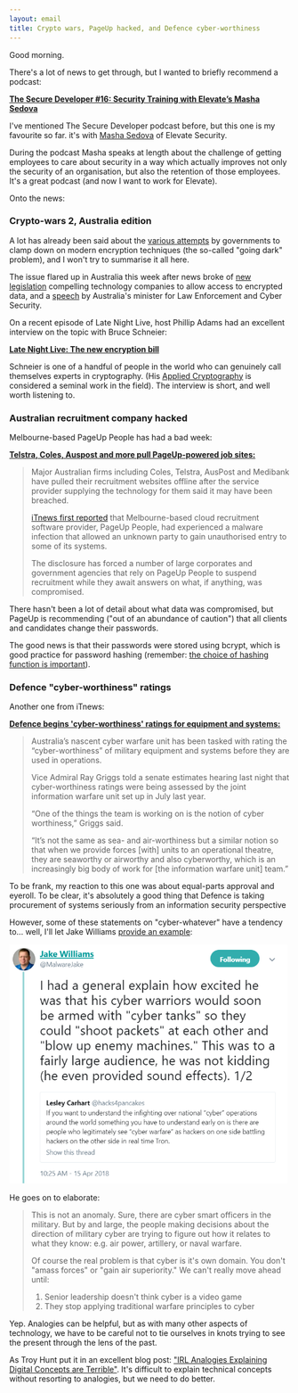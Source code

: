 ```yaml
---
layout: email
title: Crypto wars, PageUp hacked, and Defence cyber-worthiness
---
```


Good morning. 

There's a lot of news to get through, but I wanted to briefly recommend a podcast: 

[**The Secure Developer #16: Security Training with Elevate’s Masha Sedova**](https://overcast.fm/+IbbQBSlDw)

I've mentioned The Secure Developer podcast before, but this one is my favourite so far. it's with [Masha Sedova](https://twitter.com/modmasha) of Elevate Security.

During the podcast Masha speaks at length about the challenge of getting employees to care about security in a way which actually improves not only the security of an organisation, but also the retention of those employees. It's a great podcast (and now I want to work for Elevate).

Onto the news:

### Crypto-wars 2, Australia edition

A lot has already been said about the [various attempts](https://en.wikipedia.org/wiki/Crypto_Wars) by governments to clamp down on modern encryption techniques (the so-called "going dark" problem), and I won't try to summarise it all here.

The issue flared up in Australia this week after news broke of [new legislation](https://www.theguardian.com/technology/2018/jun/06/planned-laws-to-force-tech-firms-to-reveal-encrypted-data) compelling technology companies to allow access to encrypted data, and a [speech](https://www.zdnet.com/article/australian-government-committed-to-no-backdoors-taylor/) by Australia's minister for Law Enforcement and Cyber Security. 

On a recent episode of Late Night Live, host Phillip Adams had an excellent interview on the topic with Bruce Schneier: 

[**Late Night Live: The new encryption bill**](https://overcast.fm/+CYzEH-Mo)

Schneier is one of a handful of people in the world who can genuinely call themselves experts in cryptography. (His [Applied Cryptography](https://www.schneier.com/books/applied_cryptography/) is considered a seminal work in the field). The interview is short, and well worth listening to.


### Australian recruitment company hacked

Melbourne-based PageUp People has had a bad week:

[**Telstra, Coles, Auspost and more pull PageUp-powered job sites:**](https://www.itnews.com.au/news/telstra-coles-auspost-and-more-pull-pageup-powered-job-sites-492910)

>Major Australian firms including Coles, Telstra, AusPost and Medibank have pulled their recruitment websites offline after the service provider supplying the technology for them said it may have been breached.
>
>[iTnews first reported](https://www.itnews.com.au/news/pageup-people-hit-by-malware-infection-492863) that Melbourne-based cloud recruitment software provider, PageUp People, had experienced a malware infection that allowed an unknown party to gain unauthorised entry to some of its systems.
>
>The disclosure has forced a number of large corporates and government agencies that rely on PageUp People to suspend recruitment while they await answers on what, if anything, was compromised.

There hasn't been a lot of detail about what data was compromised, but PageUp is recommending ("out of an abundance of caution") that all clients and candidates change their passwords.

The good news is that their passwords were stored using bcrypt, which is good practice for password hashing (remember: [the choice of hashing function is important](https://markeldo.com/Email-update-Taringa-owned-and-why-password-hashing-is-important/)).

### Defence "cyber-worthiness" ratings

Another one from iTnews:

[**Defence begins 'cyber-worthiness' ratings for equipment and systems:**](https://www.itnews.com.au/news/defence-begins-cyber-worthiness-ratings-492102)

>Australia’s nascent cyber warfare unit has been tasked with rating the “cyber-worthiness” of military equipment and systems before they are used in operations.
>
>Vice Admiral Ray Griggs told a senate estimates hearing last night that cyber-worthiness ratings were being assessed by the joint information warfare unit set up in July last year.
>
>“One of the things the team is working on is the notion of cyber worthiness,” Griggs said.
>
>“It’s not the same as sea- and air-worthiness but a similar notion so that when we provide forces [with] units to an operational theatre, they are seaworthy or airworthy and also cyberworthy, which is an increasingly big body of work for [the information warfare unit] team.”

To be frank, my reaction to this one was about equal-parts approval and eyeroll. To be clear, it's absolutely a good thing that Defence is taking procurement of systems seriously from an information security perspective

However, some of these statements on "cyber-whatever" have a tendency to... well, I'll let Jake Williams [provide an example](https://twitter.com/MalwareJake/status/985569769846865922):

[<img src="../images/jake-williams-cyber-tanks.png" alt="Cyber Tanks" width="500">](https://twitter.com/MalwareJake/status/985569769846865922)

He goes on to elaborate:

>This is not an anomaly. Sure, there are cyber smart officers in the military. But by and large, the people making decisions about the direction of military cyber are trying to figure out how it relates to what they know: e.g. air power, artillery, or naval warfare.
>
>Of course the real problem is that cyber is it's own domain. You don't "amass forces" or "gain air superiority." We can't really move ahead until:
>1. Senior leadership doesn't think cyber is a video game
>2. They stop applying traditional warfare principles to cyber

Yep. Analogies can be helpful, but as with many other aspects of technology, we have to be careful not to tie ourselves in knots trying to see the present through the lens of the past.

As Troy Hunt put it in an excellent blog post: ["IRL Analogies Explaining Digital Concepts are Terrible"](https://www.troyhunt.com/irl-analogies-to-explain-digital-concepts-are-terrible/). It's difficult to explain technical concepts without resorting to analogies, but we need to do better.